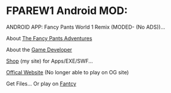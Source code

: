 # FPAREW1 Android MOD:
ANDROID APP: Fancy Pants World 1 Remix (MODED- (No ADS))...

About [The Fancy Pants Adventures](https://en.wikipedia.org/wiki/The_Fancy_Pants_Adventures)

About the [Game Developer](https://en.wikipedia.org/wiki/Brad_Borne)

[Shop](https://sites.google.com/view/fancyexplore/shop) (my site) for Apps/EXE/SWF...

[Offical Website](https://www.bornegames.com/) (No longer able to play on OG site)

Get Files... Or play on [Fantcy](https://sites.google.com/view/fancyexplore)
